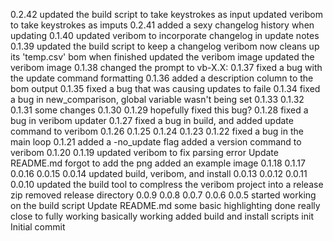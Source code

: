 0.2.42
updated the build script to take keystrokes as input
updated veribom to take keystrokes as imputs
0.2.41
added a sexy changelog history when updating
0.1.40
updated veribom to incorporate changelog in update notes
0.1.39
updated the build script to keep a changelog
veribom now cleans up its 'temp.csv' bom when finished
updated the veribom image
updated the veribom image
0.1.38
changed the prompt to vb-X.X:
0.1.37
fixed a bug with the update command formatting
0.1.36
added a description column to the bom output
0.1.35
fixed a bug that was causing updates to faile
0.1.34
fixed a bug in new_comparison, global variable wasn't being set
0.1.33
0.1.32
0.1.31
some changes
0.1.30
0.1.29
hopefully fixed this bug?
0.1.28
fixed a bug in veribom updater
0.1.27
fixed a bug in build, and added update command to veribom
0.1.26
0.1.25
0.1.24
0.1.23
0.1.22
fixed a bug in the main loop
0.1.21
added a -no_update flag
added a version command to veribom
0.1.20
0.1.19
updated veribom to fix parsing error
Update README.md
forgot to add the png
added an example image
0.1.18
0.1.17
0.0.16
0.0.15
0.0.14
updated build, veribom, and install
0.0.13
0.0.12
0.0.11
0.0.10
updated the build tool to complress the veribom project into a release zip
removed release directory
0.0.9
0.0.8
0.0.7
0.0.6
0.0.5
started working on the build script
Update README.md
some basic highlighting done
really close to fully working
basically working
added build and install scripts
init
Initial commit
